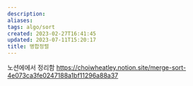 ```yaml
---
description:
aliases: 
tags: algo/sort
created: 2023-02-27T16:41:45
updated: 2023-07-11T15:20:17
title: 병합정렬
---
```

노션에에서 정리함 
https://choiwheatley.notion.site/merge-sort-4e073ca3fe0247188a1bf11296a88a37
